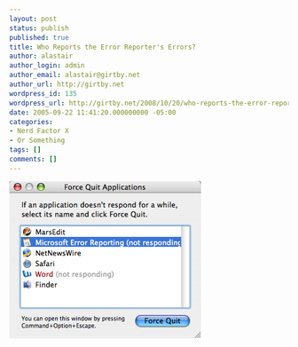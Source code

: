 ```yaml
---
layout: post
status: publish
published: true
title: Who Reports the Error Reporter's Errors?
author: alastair
author_login: admin
author_email: alastair@girtby.net
author_url: http://girtby.net
wordpress_id: 135
wordpress_url: http://girtby.net/2008/10/20/who-reports-the-error-reporters-errors
date: 2005-09-22 11:41:20.000000000 -05:00
categories:
- Nerd Factor X
- Or Something
tags: []
comments: []
---
```

<img src="/images/error-reporter-crash.png" height="284" width="346" alt="Screenshot showing Microsoft Error Reporting application crashed" class="centered" />
